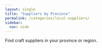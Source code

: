 ```yaml
---
layout: single
title: "Suppliers by Province"
permalink: /categories/local-suppliers/
sidebar:
  nav: side
---
```


Find craft suppliers in your province or region.
